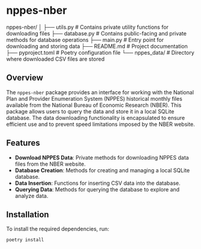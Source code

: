# nppes-nber

nppes-nber/
│
├── utils.py                # Contains private utility functions for downloading files
├── database.py             # Contains public-facing and private methods for database operations
├── main.py                 # Entry point for downloading and storing data
├── README.md               # Project documentation
├── pyproject.toml          # Poetry configuration file
└── nppes_data/             # Directory where downloaded CSV files are stored


## Overview
The `nppes-nber` package provides an interface for working with the National Plan and Provider Enumeration System (NPPES) historical monthly files available from the National Bureau of Economic Research (NBER). This package allows users to query the data and store it in a local SQLite database. The data downloading functionality is encapsulated to ensure efficient use and to prevent speed limitations imposed by the NBER website.

## Features
- **Download NPPES Data**: Private methods for downloading NPPES data files from the NBER website.
- **Database Creation**: Methods for creating and managing a local SQLite database.
- **Data Insertion**: Functions for inserting CSV data into the database.
- **Querying Data**: Methods for querying the database to explore and analyze data.

## Installation
To install the required dependencies, run:

```sh
poetry install

